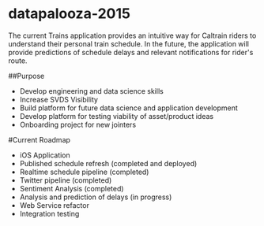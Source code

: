 # datapalooza-2015

The current Trains application provides an intuitive way for Caltrain riders to understand their personal train schedule. In the future, the application will provide predictions of schedule delays and relevant notifications for rider's route.

##Purpose 

- Develop engineering and data science skills
- Increase SVDS Visibility
- Build platform for future data science and application development
- Develop platform for testing viability of asset/product ideas
- Onboarding project for new jointers

#Current Roadmap
- iOS Application
- Published schedule refresh (completed and deployed)
- Realtime schedule pipeline (completed)
- Twitter pipeline (completed)
- Sentiment Analysis (completed)
- Analysis and prediction of delays (in progress)
- Web Service refactor
- Integration testing